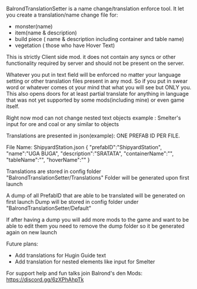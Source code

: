 
BalrondTranslationSetter is a name change/translation enforce tool. It let you create a translation/name change file for:
- monster(name)
- item(name & description)
- build piece ( name & description including container and table name)
- vegetation ( those who have Hover Text)

This is strictly Client side mod. it does not contain any syncs or other functionality required by server and should not be present on the server.

Whatever you put in text field will be enforced no matter your language setting or other translation files present in any mod. So if you put in swear word or whatever comes ot your mind that what you will see but ONLY you.
This also opens doors for at least partial translate for anything in language that was not yet supported by some mods(including mine) or even game itself.

Right now mod can not change nested text objects example : Smelter's input for ore and coal or any similar to objects

Translations are presented in json(example):
ONE PREFAB ID PER FILE.

File Name: ShipyardStation.json
{
    "prefabID":"ShipyardStation",
    "name":"UGA BUGA",
    "description":"SRATATA",
    "containerName":"",
    "tableName":"",
    "hoverName":""
}

Translations are stored in config folder "BalrondTranslationSetter/Translations" 
Folder will be generated upon first launch

A dump of all PrefabID that are able to be translated will be generated on first launch 
Dump will be stored in config folder under "BalrondTranslationSetter/Default" 

If after having a dump you will add more mods to the game and want to be able to edit them you need to remove the dump folder so it be generated again on new launch

Future plans:
- Add translations for Hugin Guide text
- Add translation for nested elements like input for Smelter


For support help and fun talks join 
Balrond's den Mods:
https://discord.gg/6zXPhAhpTk

